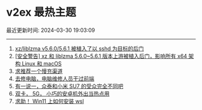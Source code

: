 # v2ex 最热主题

最近更新时间: 2024-03-30 19:03:09

--- 
1. [xz/liblzma v5.6.0/5.6.1 被植入了以 sshd 为目标的后门](https://www.v2ex.com/t/1028287) 
2. [[安全警告] xz 和 liblzma 5.6.0~5.6.1 版本上游被植入后门，影响所有 x64 架构 Linux 和 macOS](https://www.v2ex.com/t/1028288) 
3. [求推荐一个慢充渠道](https://www.v2ex.com/t/1028309) 
4. [去修电脑，电脑维修人员干过前端](https://www.v2ex.com/t/1028319) 
5. [有一说一，众泰和小米 SU7 的受众完全不同吧](https://www.v2ex.com/t/1028298) 
6. [双卡， 5G， 小巧的安卓机外出当热点用](https://www.v2ex.com/t/1028299) 
7. [求助！ Win11 上如何安装 wsl](https://www.v2ex.com/t/1028402) 
